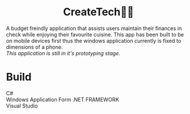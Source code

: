 <h1 align=center>
CreateTech📱😋
</h1>
A budget freindly application that assists users maintain their finances in check while enjoying their favourite cuisine.
This app has been built to be on mobile devices first thus the windows application currently is fixed to dimensions of 
a phone.
<br>
<i>This application is still in it's prototyping stage.</i>

<h1>Build</h1>
C# <br>
Windows Application Form .NET FRAMEWORK <br>
Visual Studio 
